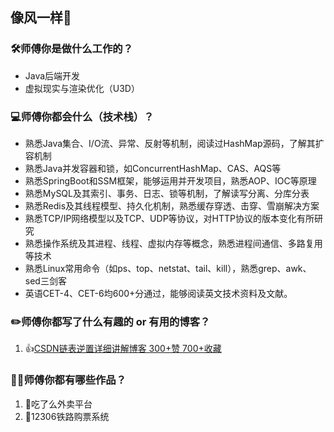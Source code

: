## 像风一样🍃

### 🛠️师傅你是做什么工作的？

- Java后端开发
- 虚拟现实与渲染优化（U3D）

### 💻师傅你都会什么（技术栈）？

- 熟悉Java集合、I/O流、异常、反射等机制，阅读过HashMap源码，了解其扩容机制
- 熟悉Java并发容器和锁，如ConcurrentHashMap、CAS、AQS等
- 熟悉SpringBoot和SSM框架，能够运用并开发项目，熟悉AOP、IOC等原理
- 熟悉MySQL及其索引、事务、日志、锁等机制，了解读写分离、分库分表
- 熟悉Redis及其线程模型、持久化机制，熟悉缓存穿透、击穿、雪崩解决方案
- 熟悉TCP/IP网络模型以及TCP、UDP等协议，对HTTP协议的版本变化有所研究
- 熟悉操作系统及其进程、线程、虚拟内存等概念，熟悉进程间通信、多路复用等技术
- 熟悉Linux常用命令（如ps、top、netstat、tail、kill），熟悉grep、awk、sed三剑客
- 英语CET-4、CET-6均600+分通过，能够阅读英文技术资料及文献。

### ✏️师傅你都写了什么有趣的 or 有用的博客？

1. 👍[CSDN链表逆置详细讲解博客 300+赞 700+收藏](https://blog.csdn.net/qq_51366188/article/details/114111668?fromshare=blogdetail&sharetype=blogdetail&sharerId=114111668&sharerefer=PC&sharesource=qq_51366188&sharefrom=from_link)


### 👨‍💻师傅你都有哪些作品？

1. 🍔吃了么外卖平台
2. 🚅12306铁路购票系统



